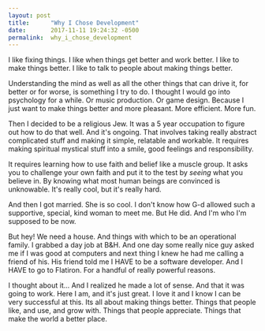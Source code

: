 ```yaml
---
layout: post
title:      "Why I Chose Development"
date:       2017-11-11 19:24:32 -0500
permalink:  why_i_chose_development
---
```


I like fixing things. I like when things get better and work better. I like to make things better. I like to talk to people about making things better.

Understanding the mind as well as all the other things that can drive it, for better or for worse, is something I try to do. I thought I would go into psychology for a while. Or music production. Or game design. Because I just want to make things better and more pleasant. More efficient. More fun.

Then I decided to be a religious Jew. It was a 5 year occupation to figure out how to do that well. And it's ongoing. That involves taking really abstract complicated stuff and making it simple, relatable and workable. It requires making spiritual mystical stuff into a smile, good feelings and responsibility.

It requires learning how to use faith and belief like a muscle group. It asks you to challenge your own faith and put it to the test by *seeing* what you believe in. By knowing what most human beings are convinced is unknowable. It's really cool, but it's really hard.

And then I got married. She is so cool. I don't know how G-d allowed such a supportive, special, kind woman to meet me. But He did. And I'm who I'm supposed to be now.

But hey! We need a house. And things with which to be an operational family. I grabbed a day job at B&H. And one day some really nice guy asked me if I was good at computers and next thing I knew he had me calling a friend of his. His friend told me I HAVE to be a software developer. And I HAVE to go to Flatiron. For a handful of really powerful reasons.

I thought about it... And I realized he made a lot of sense. And that it was going to work. Here I am, and it's just great. I love it and I know I can be very successful at this. Its all about making things better. Things that people like, and use, and grow with. Things that people appreciate. Things that make the world a better place. 
